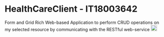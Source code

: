# HealthCareClient - IT18003642

Form and Grid Rich Web-based Application to perform CRUD operations on my selected resource by communicating with the RESTful web-service
<img width ="20px" src= "https://cdn2.iconfinder.com/data/icons/health-care-rounded-3/512/xxx010-512.png">
